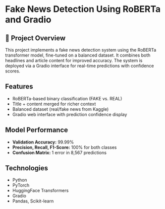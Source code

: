 # Fake News Detection Using RoBERTa and Gradio

## 📖 Project Overview

This project implements a fake news detection system using the RoBERTa transformer model, fine-tuned on a balanced dataset. It combines both headlines and article content for improved accuracy. The system is deployed via a Gradio interface for real-time predictions with confidence scores.

## Features

- RoBERTa-based binary classification (FAKE vs. REAL)
- Title + content merged for richer context
- Balanced dataset (real/fake news from Kaggle)
- Gradio web interface with prediction confidence display

## Model Performance

- **Validation Accuracy:** 99.99%
- **Precision, Recall, F1-Score:** 100% for both classes
- **Confusion Matrix:** 1 error in 8,567 predictions

## Technologies

- Python
- PyTorch
- HuggingFace Transformers
- Gradio
- Pandas, Scikit-learn
